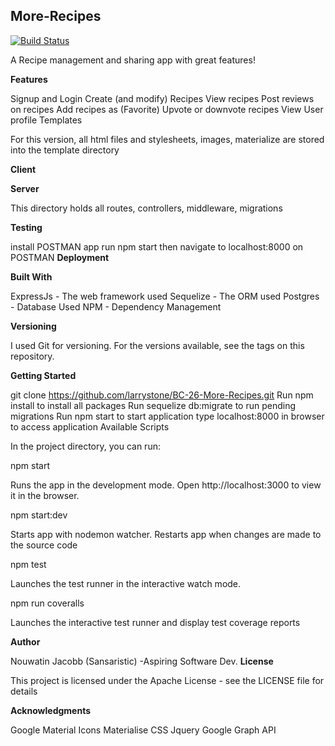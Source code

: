 ## More-Recipes

[![Build Status](https://travis-ci.org/nouwatinjacob/More-Recipes.svg?branch=development)](https://travis-ci.org/nouwatinjacob/More-Recipes)

A Recipe management and sharing app with great features!

**Features**

Signup and Login
Create (and modify) Recipes
View recipes
Post reviews on recipes
Add recipes as (Favorite)
Upvote or downvote recipes
View User profile
Templates

For this version, all html files and stylesheets, images, materialize are stored into the template directory

**Client**

**Server**

This directory holds all routes, controllers, middleware, migrations

**Testing**

install POSTMAN app
run npm start then navigate to localhost:8000 on POSTMAN
**Deployment**

**Built With**

ExpressJs - The web framework used
Sequelize - The ORM used
Postgres - Database Used
NPM - Dependency Management

**Versioning**

I used Git for versioning. For the versions available, see the tags on this repository.

**Getting Started**

git clone https://github.com/larrystone/BC-26-More-Recipes.git
Run npm install to install all packages
Run sequelize db:migrate to run pending migrations
Run npm start to start application
type localhost:8000 in browser to access application
Available Scripts

In the project directory, you can run:

npm start

Runs the app in the development mode.
Open http://localhost:3000 to view it in the browser.

npm start:dev

Starts app with nodemon watcher. Restarts app when changes are made to the source code

npm test

Launches the test runner in the interactive watch mode.

npm run coveralls

Launches the interactive test runner and display test coverage reports

**Author**

Nouwatin Jacobb (Sansaristic) -Aspiring Software Dev.
**License**

This project is licensed under the Apache License - see the LICENSE file for details

**Acknowledgments**

Google Material Icons
Materialise CSS
Jquery
Google Graph API